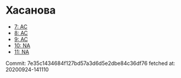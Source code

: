 # Хасанова
- [7: AC](7.md)
- [8: AC](8.md)
- [9: AC](9.md)
- [10: NA](10.md)
- [11: NA](11.md)

Commit: 7e35c1434684f127bd57a3d6d5e2dbe84c36df76
 fetched at: 20200924-141110

